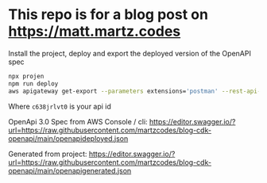 # This repo is for a blog post on https://matt.martz.codes

Install the project, deploy and export the deployed version of the OpenAPI spec

```bash
npx projen
npm run deploy
aws apigateway get-export --parameters extensions='postman' --rest-api-id c638jrlvt0 --stage-name prod --export-type oas30 openapideployed.json
```

Where `c638jrlvt0` is your api id

OpenApi 3.0 Spec from AWS Console / cli:
https://editor.swagger.io/?url=https://raw.githubusercontent.com/martzcodes/blog-cdk-openapi/main/openapideployed.json

Generated from project:
https://editor.swagger.io/?url=https://raw.githubusercontent.com/martzcodes/blog-cdk-openapi/main/openapigenerated.json